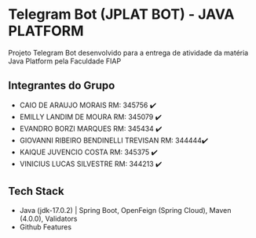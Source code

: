 #  Telegram Bot (JPLAT BOT) - JAVA PLATFORM 

Projeto Telegram Bot desenvolvido para a entrega de atividade da matéria Java Platform pela Faculdade FIAP


## Integrantes do Grupo

- CAIO DE ARAUJO MORAIS RM: 345756 ✔️
- EMILLY LANDIM DE MOURA RM: 345079 ✔️
- EVANDRO BORZI MARQUES RM: 345434 ✔️
- GIOVANNI RIBEIRO BENDINELLI TREVISAN RM: 344444✔️
- KAIQUE JUVENCIO COSTA RM: 345375 ✔️
- VINICIUS LUCAS SILVESTRE RM: 344213 ✔️



## Tech Stack

- Java (jdk-17.0.2) | Spring Boot, OpenFeign (Spring Cloud), Maven (4.0.0), Validators
- Github Features
